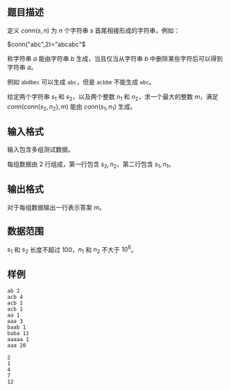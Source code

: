 ## 题目描述

定义 $conn(s,n)$ 为 $n$ 个字符串 $s$ 首尾相接形成的字符串，例如：

$conn("abc",2)="abcabc"$

称字符串 $a$ 能由字符串 $b$ 生成，当且仅当从字符串 $b$ 中删除某些字符后可以得到字符串 $a$。

例如 `abdbec` 可以生成 `abc`，但是 `acbbe` 不能生成 `abc`。

给定两个字符串 $s_1$ 和 $s_2$，以及两个整数 $n_1$ 和 $n_2$，求一个最大的整数 $m$，满足 $conn(conn(s_2,n_2),m)$ 能由 $conn(s_1,n_1)$ 生成。

## 输入格式

输入包含多组测试数据。

每组数据由 $2$ 行组成，第一行包含 $s_2,n_2$，第二行包含 $s_1,n_1$。

## 输出格式

对于每组数据输出一行表示答案 $m$。

## 数据范围

$s_1$ 和 $s_2$ 长度不超过 $100$，$n_1$ 和 $n_2$ 不大于 $10^6$。

## 样例

```input1
ab 2
acb 4
acb 1
acb 1
aa 1
aaa 3
baab 1
baba 11
aaaaa 1
aaa 20
```

```output1
2
1
4
7
12
```

